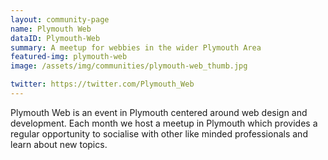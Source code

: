 ```yaml
---
layout: community-page
name: Plymouth Web
dataID: Plymouth-Web
summary: A meetup for webbies in the wider Plymouth Area
featured-img: plymouth-web
image: /assets/img/communities/plymouth-web_thumb.jpg

twitter: https://twitter.com/Plymouth_Web
---
```

Plymouth Web is an event in Plymouth centered around web design and development.
Each month we host a meetup in Plymouth which provides a regular opportunity to
socialise with other like minded professionals and learn about new topics.
